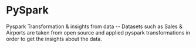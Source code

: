 # PySpark
Pyspark Transformation &amp; insights from data
-- Datasets such as Sales & Airports are taken from open source and applied pyspark transformations in order to get the insights about the data.
